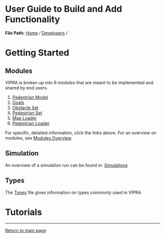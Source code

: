 # User Guide to Build and Add Functionality

**File Path:** [Home](../MainPage.md) / [Developers](Developers.md) / 

# Getting Started

## Modules

VIPRA is broken up into 6 modules that are meant to be implemented and shared by end users.

1. [Pedestrian Model](Modules/Pedestrian_Model.md)
2. [Goals](Modules/Goals.md)
3. [Obstacle Set](Modules/Obstalce_Set.md)
4. [Pedestrian Set](Modules/Pedestrian_Set.md)
5. [Map Loader](Modules/Map_Loader.md)
6. [Pedestrian Loader](Modules/Pedestrian_Loader.md)

For specific, detailed information, click the links above. For an overview on modules, see [Modules Overview](./Modules/ModulesOverview.md).

## Simulation

An overview of a simulation run can be found in: [Simulations](Simulation.md)

## Types

The [Types](VIPRATypes.md) file gives information on types commonly used in VIPRA

# Tutorials




---

[Return to main page](../MainPage.md)